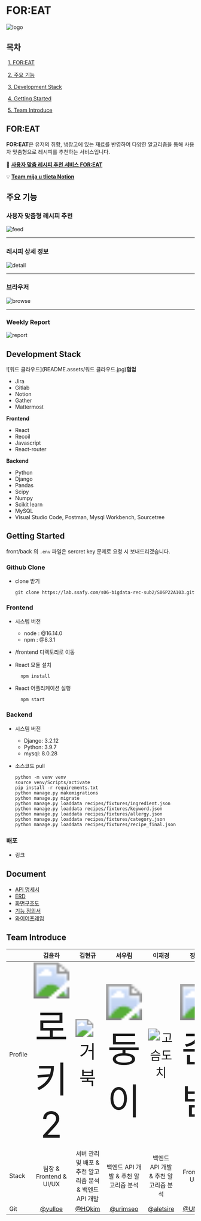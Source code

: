 # FOR:EAT

![logo](README.assets/logo.png)

## 목차

​	[1. FOR:EAT](#for:eat)

​	[2. 주요 기능](#주요-기능)

​	[3. Development Stack](#development-stack)

​	[4. Getting Started](#getting-started)

​	[5. Team Introduce](#team-introduce)



## FOR:EAT

**FOR:EAT**은 유저의 취향, 냉장고에 있는 재료를 반영하여 다양한 알고리즘을 통해 사용자 맞춤형으로 레시피를 추천하는 서비스입니다. 

🍴 [**사용자 맞춤 레시피 추천 서비스 FOR:EAT**](https://j6a103.p.ssafy.io/)

💡 [**Team mija u tlieta Notion**](https://www.notion.so/FOR-EAT-e294d1ecbda54887aa3d1930119d6e95)



## 주요 기능

### 사용자 맞춤형 레시피 추천

![feed](README.assets/feed.PNG)



<hr/>

### 레시피 상세 정보

![detail](README.assets/detail.PNG)

<hr/>

### 브라우저

![browse](README.assets/browse.PNG)

<hr/>

### Weekly Report

![report](README.assets/report.PNG)





## Development Stack

![워드 클라우드](README.assets/워드 클라우드.jpg)**협업**
- Jira
- Gitlab
- Notion
- Gather
- Mattermost

**Frontend**

- React
- Recoil
- Javascript
- React-router

**Backend**

- Python
- Django
- Pandas
- Scipy
- Numpy
- Scikit learn
- MySQL
- Visual Studio Code, Postman, Mysql Workbench, Sourcetree





## Getting Started

front/back 의 `.env` 파일은 sercret key 문제로 요청 시 보내드리겠습니다.

### Github Clone

- clone 받기

  ```
  git clone https://lab.ssafy.com/s06-bigdata-rec-sub2/S06P22A103.git
  ```

### Frontend

- 시스템 버전
    - node : @16.14.0
    - npm : @8.3.1
- /frontend 디렉토리로 이동
- React 모듈 설치
  
    ```
      npm install
    ```
    
- React 어플리케이션 실행
  
    ```
      npm start
    ```
    

### Backend

- 시스템 버전
    - Django: 3.2.12
    - Python: 3.9.7
    - mysql: 8.0.28
- 소스코드 pull
  
    ```
    python -m venv venv
    source venv/Scripts/activate
    pip install -r requirements.txt
    python manage.py makemigrations
    python manage.py migrate
    python manage.py loaddata recipes/fixtures/ingredient.json
    python manage.py loaddata recipes/fixtures/keyword.json
    python manage.py loaddata recipes/fixtures/allergy.json
    python manage.py loaddata recipes/fixtures/category.json
    python manage.py loaddata recipes/fixtures/recipe_final.json
    ```
    

### 배포

- 링크



## Document

- <a href="https://lab.ssafy.com/s06-bigdata-rec-sub2/S06P22A103/-/blob/develop/docs/API_%EB%AA%85%EC%84%B8%EC%84%9C.pdf">API 명세서</a>
- <a href="https://lab.ssafy.com/s06-bigdata-rec-sub2/S06P22A103/-/blob/develop/docs/ERD.PNG">ERD</a>
- <a href="https://lab.ssafy.com/s06-bigdata-rec-sub2/S06P22A103/-/blob/develop/docs/%ED%99%94%EB%A9%B4%EA%B5%AC%EC%A1%B0%EB%8F%84.pdf">화면구조도</a>
- <a href="https://lab.ssafy.com/s06-bigdata-rec-sub2/S06P22A103/-/blob/develop/docs/%EA%B8%B0%EB%8A%A5%EC%A0%95%EC%9D%98%EC%84%9C.pdf">기능 정의서</a>
- <a href="https://lab.ssafy.com/s06-bigdata-rec-sub2/S06P22A103/-/blob/develop/docs/%EC%99%80%EC%9D%B4%EC%96%B4%ED%94%84%EB%A0%88%EC%9E%84.PNG">와이어프레임</a>



## Team Introduce

|         |                            김윤하                            |                            김현규                            |                            서우림                            |                            이재경                            |                            장준범                            |                            한슬기                            |
| ------- | :----------------------------------------------------------: | :----------------------------------------------------------: | :----------------------------------------------------------: | :----------------------------------------------------------: | :----------------------------------------------------------: | :----------------------------------------------------------: |
| Profile | <img src="README.assets/로키2.png" alt="로키2" style="zoom:600%;" /> | <img src="README.assets/거북-16492586297131.PNG" alt="거북" style="zoom:300%;" /> | <img src="README.assets/둥이.png" alt="둥이" style="zoom:600%;" /> | <img src="README.assets/고슴도치.png" alt="고슴도치" style="zoom:200%;" /> | <img src="README.assets/준범-16492589299933.png" alt="준범" style="zoom:600%;" /> | <img src="README.assets/초코.jpg" alt="초코" style="zoom:140%;" /> |
| Stack   |                   팀장 & Frontend & UI/UX                    |   서버 관리 및 배포 & 추천 알고리즘 분석 & 백엔드 API 개발   |             백엔드 API 개발 & 추천 알고리즘 분석             |             백엔드 API 개발 & 추천 알고리즘 분석             |                       Frontend & UI/UX                       |                       Frontend & UI/UX                       |
| Git     |             [@yulloe](https://github.com/yulloe)             |              [@HQkim](https://github.com/HQkim)              |            [@urimseo](https://github.com/urimseo)            |           [@aletsire](https://github.com/aletsire)           |           [@UNILION](https://github.com/UNILION/)            |           [@1seul357](https://github.com/1seul357)           |

